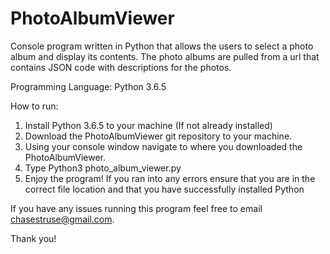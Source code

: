 # PhotoAlbumViewer
Console program written in Python that allows the users to select a photo album and display its contents. The photo albums are pulled from a url that contains JSON code with descriptions for the photos. 

Programming Language: Python 3.6.5

How to run:

1. Install Python 3.6.5 to your machine (If not already installed)
2. Download the PhotoAlbumViewer git repository to your machine.
3. Using your console window navigate to where you downloaded the PhotoAlbumViewer. 
4. Type Python3 photo_album_viewer.py
5. Enjoy the program! If you ran into any errors ensure that you are in the correct file location and that you have
   successfully installed Python
   
If you have any issues running this program feel free to email chasestruse@gmail.com. 

Thank you!
